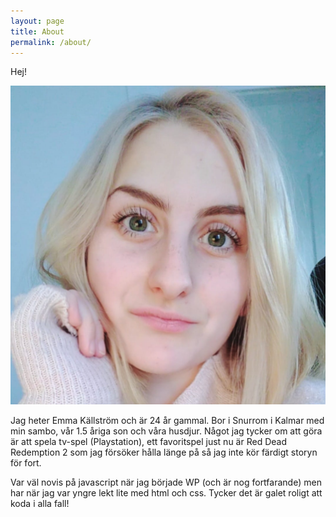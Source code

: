 ```yaml
---
layout: page
title: About
permalink: /about/
---
```


Hej! 

![Image of myself](https://github.com/codesis/codesis.github.io/blob/master/selfie.jpg?raw=true)

Jag heter Emma Källström och är 24 år gammal. Bor i Snurrom i Kalmar med min sambo, vår 1.5 åriga son och våra husdjur. Något jag tycker om att göra är att spela tv-spel (Playstation), ett favoritspel just nu är Red Dead Redemption 2 som jag försöker hålla länge på så jag inte kör färdigt storyn för fort. 

Var väl novis på javascript när jag började WP (och är nog fortfarande) men har när jag var yngre lekt lite med html och css. Tycker det är galet roligt att koda i alla fall!